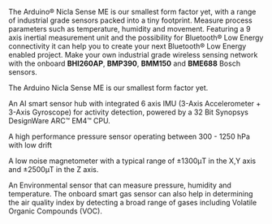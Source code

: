 <FeatureDescription>

The Arduino® Nicla Sense ME is our smallest form factor yet, with a range of industrial grade sensors packed into a tiny footprint. Measure process parameters such as temperature, humidity and movement. Featuring a 9 axis inertial measurement unit and the possibility for Bluetooth® Low Energy connectivity it can help you to create your next Bluetooth® Low Energy enabled project. Make your own industrial grade wireless sensing network with the onboard **BHI260AP**, **BMP390**, **BMM150** and **BME688** Bosch sensors.

</FeatureDescription>

<FeatureList>
<Feature title="Nicla Form Factor" image="nicla-form-factor">

The Arduino Nicla Sense ME is our smallest form factor yet.

</Feature>

<Feature title="BHI260AP" image="imu">

  An AI smart sensor hub with integrated 6 axis IMU (3-Axis Accelerometer + 3-Axis Gyroscope) for activity detection, powered by a 32 Bit Synopsys DesignWare ARC™ EM4™ CPU.

<FeatureLink title="Datasheet" url="https://www.bosch-sensortec.com/media/boschsensortec/downloads/datasheets/bst-bhi260ap-ds000.pdf" download blank/>
  
</Feature>

<Feature title="BMP390" image="pressure-sensor">

  A high performance pressure sensor operating between 300 - 1250 hPa with low drift
<FeatureLink title="Datasheet" url="https://www.bosch-sensortec.com/media/boschsensortec/downloads/datasheets/bst-bmp390-ds002.pdf" download blank/>
</Feature>

<Feature title="BMM150" image="magnetometer">

  A low noise magnetometer with a typical range of ±1300μT in the X,Y axis and ±2500μT in the Z axis. 

<FeatureLink title="Datasheet" url="https://www.bosch-sensortec.com/media/boschsensortec/downloads/datasheets/bst-bmm150-ds001.pdf" download blank/>
</Feature>

<Feature title="BME688" image="temperature-sensor">

  An Environmental sensor that can measure pressure, humidity and temperature. The onboard smart gas sensor can also help in determining the air quality index by detecting a broad range of gases including Volatile Organic Compounds (VOC).

<FeatureLink title="Datasheet" url="https://www.bosch-sensortec.com/media/boschsensortec/downloads/datasheets/bst-bme688-ds000.pdf" download blank/>
</Feature>

</FeatureList>
